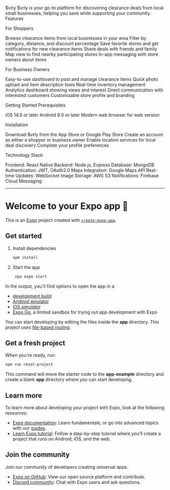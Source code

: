 $vrly
$vrly is your go-to platform for discovering clearance deals from local small businesses, helping you save while supporting your community.
Features

For Shoppers

Browse clearance items from local businesses in your area
Filter by category, distance, and discount percentage
Save favorite stores and get notifications for new clearance items
Share deals with friends and family
Map view to find nearby participating stores
In-app messaging with store owners about items

For Business Owners

Easy-to-use dashboard to post and manage clearance items
Quick photo upload and item description tools
Real-time inventory management
Analytics dashboard showing views and interest
Direct communication with interested customers
Customizable store profile and branding

Getting Started
Prerequisites

iOS 14.0 or later
Android 8.0 or later
Modern web browser for web version

Installation

Download $vrly from the App Store or Google Play Store
Create an account as either a shopper or business owner
Enable location services for local deal discovery
Complete your profile preferences

Technology Stack

Frontend: React Native
Backend: Node.js, Express
Database: MongoDB
Authentication: JWT, OAuth2.0
Maps Integration: Google Maps API
Real-time Updates: WebSocket
Image Storage: AWS S3
Notifications: Firebase Cloud Messaging

------------------------------------------------------------------------------------------------------------------------------------------------------------------
# Welcome to your Expo app 👋

This is an [Expo](https://expo.dev) project created with [`create-expo-app`](https://www.npmjs.com/package/create-expo-app).

## Get started

1. Install dependencies

   ```bash
   npm install
   ```

2. Start the app

   ```bash
    npx expo start
   ```

In the output, you'll find options to open the app in a

- [development build](https://docs.expo.dev/develop/development-builds/introduction/)
- [Android emulator](https://docs.expo.dev/workflow/android-studio-emulator/)
- [iOS simulator](https://docs.expo.dev/workflow/ios-simulator/)
- [Expo Go](https://expo.dev/go), a limited sandbox for trying out app development with Expo

You can start developing by editing the files inside the **app** directory. This project uses [file-based routing](https://docs.expo.dev/router/introduction).

## Get a fresh project

When you're ready, run:

```bash
npm run reset-project
```

This command will move the starter code to the **app-example** directory and create a blank **app** directory where you can start developing.

## Learn more

To learn more about developing your project with Expo, look at the following resources:

- [Expo documentation](https://docs.expo.dev/): Learn fundamentals, or go into advanced topics with our [guides](https://docs.expo.dev/guides).
- [Learn Expo tutorial](https://docs.expo.dev/tutorial/introduction/): Follow a step-by-step tutorial where you'll create a project that runs on Android, iOS, and the web.

## Join the community

Join our community of developers creating universal apps.

- [Expo on GitHub](https://github.com/expo/expo): View our open source platform and contribute.
- [Discord community](https://chat.expo.dev): Chat with Expo users and ask questions.
